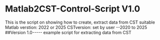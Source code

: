 # Matlab2CST-Control-Script V1.0
This is the script on showing how to create, extract data from CST
suitable Matlab verstion: 2022 or 2025
CSTversion: set by user --2020 to 2025
##Version 1.0----- example script for extracting data from CST 
